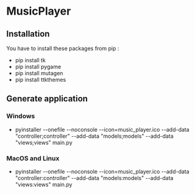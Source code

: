 # MusicPlayer

## Installation
You have to install these packages from pip :

* pip install tk
* pip install pygame
* pip install mutagen
* pip install ttkthemes

## Generate application

### Windows
* pyinstaller --onefile --noconsole --icon=music_player.ico --add-data "controller;controller" --add-data "models;models" --add-data "views;views" main.py

### MacOS and Linux
* pyinstaller --onefile --noconsole --icon=music_player.ico --add-data "controller:controller" --add-data "models:models" --add-data "views:views" main.py
